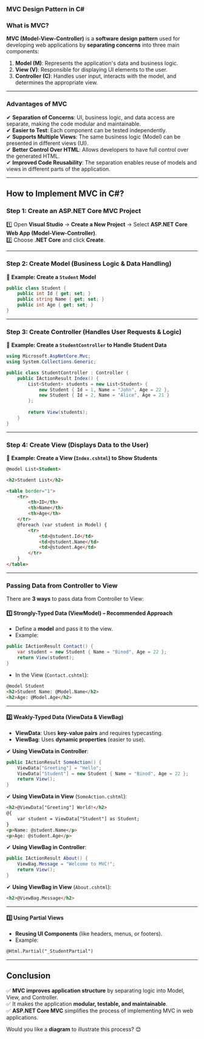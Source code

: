 ### **MVC Design Pattern in C#**  

### **What is MVC?**  
**MVC (Model-View-Controller)** is a **software design pattern** used for developing web applications by **separating concerns** into three main components:  

1. **Model (M)**: Represents the application's data and business logic.  
2. **View (V)**: Responsible for displaying UI elements to the user.  
3. **Controller (C)**: Handles user input, interacts with the model, and determines the appropriate view.  

---

### **Advantages of MVC**  
✔ **Separation of Concerns**: UI, business logic, and data access are separate, making the code modular and maintainable.  
✔ **Easier to Test**: Each component can be tested independently.  
✔ **Supports Multiple Views**: The same business logic (Model) can be presented in different views (UI).  
✔ **Better Control Over HTML**: Allows developers to have full control over the generated HTML.  
✔ **Improved Code Reusability**: The separation enables reuse of models and views in different parts of the application.  

---

## **How to Implement MVC in C#?**  

### **Step 1: Create an ASP.NET Core MVC Project**  
1️⃣ Open **Visual Studio** → **Create a New Project** → Select **ASP.NET Core Web App (Model-View-Controller)**.  
2️⃣ Choose **.NET Core** and click **Create**.  

---

### **Step 2: Create Model (Business Logic & Data Handling)**  
📌 **Example: Create a `Student` Model**  

```csharp
public class Student {
    public int Id { get; set; }
    public string Name { get; set; }
    public int Age { get; set; }
}
```

---

### **Step 3: Create Controller (Handles User Requests & Logic)**  
📌 **Example: Create a `StudentController` to Handle Student Data**  

```csharp
using Microsoft.AspNetCore.Mvc;
using System.Collections.Generic;

public class StudentController : Controller {
    public IActionResult Index() {
        List<Student> students = new List<Student> {
            new Student { Id = 1, Name = "John", Age = 22 },
            new Student { Id = 2, Name = "Alice", Age = 21 }
        };
        
        return View(students);
    }
}
```

---

### **Step 4: Create View (Displays Data to the User)**  
📌 **Example: Create a View (`Index.cshtml`) to Show Students**  

```html
@model List<Student>

<h2>Student List</h2>

<table border="1">
    <tr>
        <th>ID</th>
        <th>Name</th>
        <th>Age</th>
    </tr>
    @foreach (var student in Model) {
        <tr>
            <td>@student.Id</td>
            <td>@student.Name</td>
            <td>@student.Age</td>
        </tr>
    }
</table>
```

---

### **Passing Data from Controller to View**  
There are **3 ways** to pass data from Controller to View:

#### **1️⃣ Strongly-Typed Data (ViewModel) – Recommended Approach**
- Define a **model** and pass it to the view.  
- Example:  
```csharp
public IActionResult Contact() {
    var student = new Student { Name = "Binod", Age = 22 };
    return View(student);
}
```
- In the View (`Contact.cshtml`):
```html
@model Student
<h2>Student Name: @Model.Name</h2>
<h2>Age: @Model.Age</h2>
```

---

#### **2️⃣ Weakly-Typed Data (ViewData & ViewBag)**  
- **ViewData**: Uses **key-value pairs** and requires typecasting.  
- **ViewBag**: Uses **dynamic properties** (easier to use).  

✔ **Using ViewData in Controller**:  
```csharp
public IActionResult SomeAction() {
    ViewData["Greeting"] = "Hello";
    ViewData["Student"] = new Student { Name = "Binod", Age = 22 };
    return View();
}
```
✔ **Using ViewData in View** (`SomeAction.cshtml`):  
```html
<h2>@ViewData["Greeting"] World!</h2>
@{
    var student = ViewData["Student"] as Student;
}
<p>Name: @student.Name</p>
<p>Age: @student.Age</p>
```

✔ **Using ViewBag in Controller**:  
```csharp
public IActionResult About() {
    ViewBag.Message = "Welcome to MVC!";
    return View();
}
```
✔ **Using ViewBag in View** (`About.cshtml`):  
```html
<h2>@ViewBag.Message</h2>
```

---

#### **3️⃣ Using Partial Views**  
- **Reusing UI Components** (like headers, menus, or footers).  
- Example:
```html
@Html.Partial("_StudentPartial")
```

---

## **Conclusion**  
✅ **MVC improves application structure** by separating logic into Model, View, and Controller.  
✅ It makes the application **modular, testable, and maintainable**.  
✅ **ASP.NET Core MVC** simplifies the process of implementing MVC in web applications.  

Would you like a **diagram** to illustrate this process? 😊